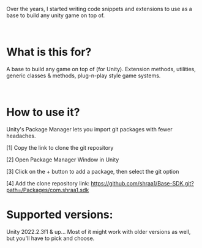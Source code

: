 Over the years, I started writing code snippets and extensions to use as a base to build any unity game on top of.

&nbsp;

# What is this for?

A base to build any game on top of (for Unity). Extension methods, utilities, generic classes & methods, plug-n-play style game systems.

&nbsp;

# How to use it?

Unity's Package Manager lets you import git packages with fewer headaches.

[1] Copy the link to clone the git repository

[2] Open Package Manager Window in Unity

[3] Click on the + button to add a package, then select the git option

[4] Add the clone repository link: https://github.com/shraa1/Base-SDK.git?path=/Packages/com.shraa1.sdk

# Supported versions:

Unity 2022.2.3f1 & up... Most of it might work with older versions as well, but you'll have to pick and choose.
